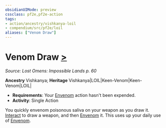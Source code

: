 ```yaml
---
obsidianUIMode: preview
cssclass: pf2e,pf2e-action
tags:
- action/ancestry/vishkanya-loil
- compendium/src/pf2e/loil
aliases: ["Venom Draw"]
---
```

# Venom Draw [>](/rules/core-rulebook/chapter-9-playing-the-game.md#Actions "Single Action")
*Source: Lost Omens: Impossible Lands p. 60*  

**Ancestry** Vishkanya; **Heritage** Vishkanya|LOIL|Keen-Venom|Keen-Venom|LOIL|
- **Requirements**: Your [Envenom](/rules/actions/envenom-loil.md) action hasn't been expended.
- **Activity**: Single Action

You quickly envenom poisonous saliva on your weapon as you draw it. [Interact](/rules/actions/interact.md) to draw a weapon, and then [Envenom](/rules/actions/envenom-loil.md) it. This uses up your daily use of [Envenom](/rules/actions/envenom-loil.md).